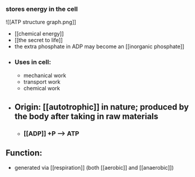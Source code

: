 ### **stores energy in the cell**

![[ATP structure graph.png]]
- [[chemical energy]]
- [[the secret to life]]
- the extra phosphate in ADP may become an [[inorganic phosphate]]
- ### Uses in cell:
	- mechanical work
	- transport work
	- chemical work
- ## Origin: [[autotrophic]] in nature; produced by the body after taking in raw materials
	- ### [[ADP]] +P --> ATP 

## Function:
- generated via [[respiration]] (both [[aerobic]] and [[anaerobic]])